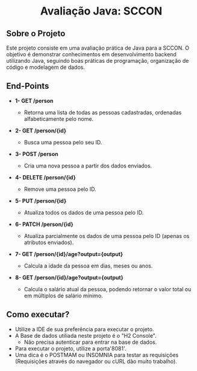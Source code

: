 <h1 align="center">Avaliação Java: SCCON</h1>

## Sobre o Projeto

Este projeto consiste em uma avaliação prática de Java para a SCCON. O objetivo é demonstrar conhecimentos em desenvolvimento backend utilizando Java, seguindo boas práticas de programação, organização de código e modelagem de dados.


## End-Points

   *  **1- GET /person**
      * Retorna uma lista de todas as pessoas cadastradas, ordenadas alfabeticamente pelo nome.

   * **2- GET /person/{id}**
      * Busca uma pessoa pelo seu ID.
   
   * **3- POST /person**
      * Cria uma nova pessoa a partir dos dados enviados.

   * **4- DELETE /person/{id}**
      * Remove uma pessoa pelo ID.

   * **5- PUT /person/{id}**
      * Atualiza todos os dados de uma pessoa pelo ID.

   * **6- PATCH /person/{id}**
      * Atualiza parcialmente os dados de uma pessoa pelo ID (apenas os atributos enviados).

   * **7- GET /person/{id}/age?output={output}**
      * Calcula a idade da pessoa em dias, meses ou anos.

   * **8- GET /person/{id}/age?output={output}**
      * Calcula o salário atual da pessoa, podendo retornar o valor total ou em múltiplos de salário mínimo.

## Como executar?

   * Utilize a IDE de sua preferência para executar o projeto.
   * A Base de dados utiliada neste projeto é o "H2 Console".
     * Não precisa autenticar para entrar na base de dados.
   * Para executar o projeto, utilize a porta'8081'.
   * Uma dica é o POSTMAM ou INSOMNIA para testar as requisições (Requisições através do navegador ou cURL dão muito trabalho).
